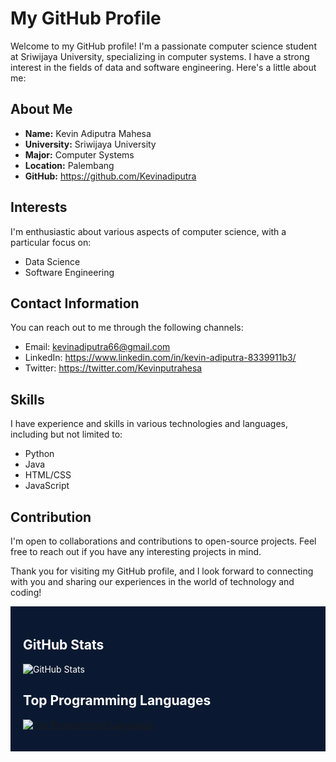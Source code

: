 # My GitHub Profile

Welcome to my GitHub profile! I'm a passionate computer science student at Sriwijaya University, specializing in computer systems. I have a strong interest in the fields of data and software engineering. Here's a little about me:

## About Me

- **Name:** Kevin Adiputra Mahesa
- **University:** Sriwijaya University
- **Major:** Computer Systems
- **Location:** Palembang
- **GitHub:** https://github.com/Kevinadiputra

## Interests

I'm enthusiastic about various aspects of computer science, with a particular focus on:

- Data Science
- Software Engineering

## Contact Information

You can reach out to me through the following channels:

- Email: kevinadiputra66@gmail.com
- LinkedIn: https://www.linkedin.com/in/kevin-adiputra-8339911b3/
- Twitter: https://twitter.com/Kevinputrahesa


## Skills

I have experience and skills in various technologies and languages, including but not limited to:

- Python
- Java
- HTML/CSS
- JavaScript

## Contribution

I'm open to collaborations and contributions to open-source projects. Feel free to reach out if you have any interesting projects in mind.

Thank you for visiting my GitHub profile, and I look forward to connecting with you and sharing our experiences in the world of technology and coding!

<div style="background-color: #0a1931; padding: 20px; color: white;">

  <div style="display: flex; justify-content: space-between;">
    <!-- GitHub Stats -->
    <div style="flex: 1;">
      <h2>GitHub Stats</h2>
      <p>
        <img src="https://github-readme-stats.vercel.app/api?username=Kevinadiputra&show_icons=true&theme=dark" alt="GitHub Stats" />
      </p>
      <h2>Top Programming Languages</h2>
      <p>
        <a href="https://github.com/Kevinadiputra">
          <img src="https://github-readme-stats.vercel.app/api/top-langs/?username=Kevinadiputra&theme=dark" alt="Top Programming Languages" />
        </a>
      </p>
    </div>
  </div>

 
